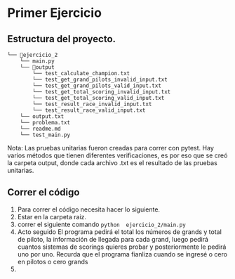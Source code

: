 # Primer Ejercicio

## Estructura del proyecto.

```
└── 📁ejercicio_2
    └── main.py
    └── 📁output
        └── test_calculate_champion.txt
        └── test_get_grand_pilots_invalid_input.txt
        └── test_get_grand_pilots_valid_input.txt
        └── test_get_total_scoring_invalid_input.txt
        └── test_get_total_scoring_valid_input.txt
        └── test_result_race_invalid_input.txt
        └── test_result_race_valid_input.txt
    └── output.txt
    └── problema.txt
    └── readme.md
    └── test_main.py
```

Nota: Las pruebas unitarias fueron creadas para correr con pytest. Hay varios métodos que tienen diferentes verificaciones, es por eso que se creó  la carpeta output, donde cada archivo .txt es el resultado de las pruebas unitarias.

## Correr el código

1. Para correr el código necesita hacer lo siguiente.
2. Estar en la carpeta raiz.
3. correr el siguiente comando `python  ejercicio_2/main.py `
4. Acto seguido El programa pedirá el total los números de grands y total de piloto, la información de llegada para cada grand, luego pedirá cuantos sistemas de scorings quieres probar y posteriormente le pedirá uno por uno. Recurda que el programa fianliza cuando se ingresé o cero  en pilotos o cero grands
4.
